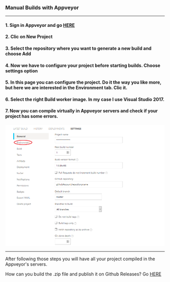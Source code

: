 ### Manual Builds with Appveyor

---

#### 1. Sign in Appveyor and go [HERE](https://ci.appveyor.com/projects)
#### 2. Clic on New Project
#### 3. Select the repository where you want to generate a new build and choose Add
#### 4. Now we have to configure your project before starting builds. Choose settings option
#### 5. In this page you can configure the project. Do it the way you like more, but here we are interested in the Environment tab. Clic it.
#### 6. Select the right Build worker image. In my case I use Visual Studio 2017.
#### 7. Now you can compile virtually in Appveyor servers and check if your project has some errors.

![Environment](https://github.com/Jony635/Automated-Builds-with-Appveyor/blob/master/docs/images/environmentcircled.png?raw=true)

---

After following those steps you will have all your project compiled in the Appveyor's servers. 

How can you build the .zip file and publish it on Github Releases? Go [HERE](https://jony635.github.io/Automated-Builds-with-Appveyor/publishing_files)
